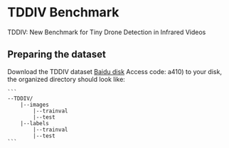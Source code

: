 # TDDIV Benchmark

TDDIV: New Benchmark for Tiny Drone Detection in Infrared Videos

## Preparing the dataset
Download the TDDIV dataset [Baidu disk](https://pan.baidu.com/s/) Access code: a410) to your disk, the organized directory should look like:

    ```
    --TDDIV/
        |--images
            |--trainval
            |--test
        |--labels
            |--trainval
            |--test
    ```
